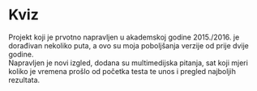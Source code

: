 # Kviz
Projekt koji je prvotno napravljen u akademskoj godine 2015./2016. je dorađivan nekoliko puta, a ovo su moja poboljšanja verzije od prije dvije godine.<br>
Napravljen je novi izgled, dodana su multimedijska pitanja, sat koji mjeri koliko je vremena prošlo od početka testa te unos i pregled najboljih rezultata.
